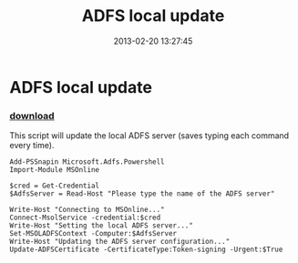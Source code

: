 ﻿---
pid:            3968
poster:         AdrianWoodrup
title:          ADFS local update
date:           2013-02-20 13:27:45
format:         posh
parent:         0
parent:         0

---

# ADFS local update

### [download](3968.ps1)

This script will update the local ADFS server (saves typing each command every time). 

```posh
Add-PSSnapin Microsoft.Adfs.Powershell 
Import-Module MSOnline

$cred = Get-Credential 
$AdfsServer = Read-Host "Please type the name of the ADFS server"

Write-Host "Connecting to MSOnline..."
Connect-MsolService -credential:$cred
Write-Host "Setting the local ADFS server..."
Set-MSOLADFSContext -Computer:$AdfsServer
Write-Host "Updating the ADFS server configuration..."
Update-ADFSCertificate -CertificateType:Token-signing -Urgent:$True 
```
